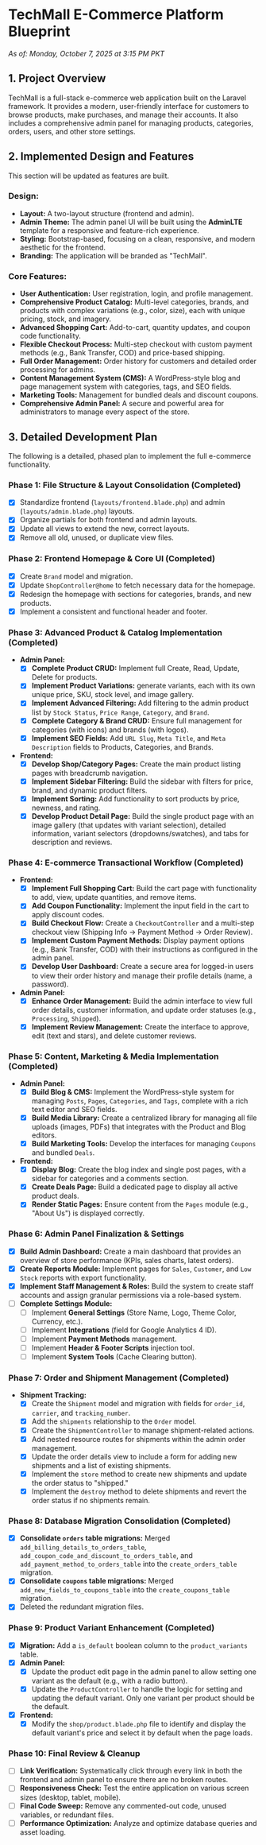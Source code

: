 
# TechMall E-Commerce Platform Blueprint

*As of: Monday, October 7, 2025 at 3:15 PM PKT*

## 1. Project Overview

TechMall is a full-stack e-commerce web application built on the Laravel framework. It provides a modern, user-friendly interface for customers to browse products, make purchases, and manage their accounts. It also includes a comprehensive admin panel for managing products, categories, orders, users, and other store settings.

## 2. Implemented Design and Features

This section will be updated as features are built.

### Design:
* **Layout:** A two-layout structure (frontend and admin).
* **Admin Theme:** The admin panel UI will be built using the **AdminLTE** template for a responsive and feature-rich experience.
* **Styling:** Bootstrap-based, focusing on a clean, responsive, and modern aesthetic for the frontend.
* **Branding:** The application will be branded as "TechMall".

### Core Features:
* **User Authentication:** User registration, login, and profile management.
* **Comprehensive Product Catalog:** Multi-level categories, brands, and products with complex variations (e.g., color, size), each with unique pricing, stock, and imagery.
* **Advanced Shopping Cart:** Add-to-cart, quantity updates, and coupon code functionality.
* **Flexible Checkout Process:** Multi-step checkout with custom payment methods (e.g., Bank Transfer, COD) and price-based shipping.
* **Full Order Management:** Order history for customers and detailed order processing for admins.
* **Content Management System (CMS):** A WordPress-style blog and page management system with categories, tags, and SEO fields.
* **Marketing Tools:** Management for bundled deals and discount coupons.
* **Comprehensive Admin Panel:** A secure and powerful area for administrators to manage every aspect of the store.

## 3. Detailed Development Plan

The following is a detailed, phased plan to implement the full e-commerce functionality.

### Phase 1: File Structure & Layout Consolidation (Completed)
* [x] Standardize frontend (`layouts/frontend.blade.php`) and admin (`layouts/admin.blade.php`) layouts.
* [x] Organize partials for both frontend and admin layouts.
* [x] Update all views to extend the new, correct layouts.
* [x] Remove all old, unused, or duplicate view files.

### Phase 2: Frontend Homepage & Core UI (Completed)
* [x] Create `Brand` model and migration.
* [x] Update `ShopController@home` to fetch necessary data for the homepage.
* [x] Redesign the homepage with sections for categories, brands, and new products.
* [x] Implement a consistent and functional header and footer.

### Phase 3: Advanced Product & Catalog Implementation (Completed)
* **Admin Panel:**
    * [x] **Complete Product CRUD:** Implement full Create, Read, Update, Delete for products.
    * [x] **Implement Product Variations:**  generate variants, each with its own unique price, SKU, stock level, and image gallery.
    * [x] **Implement Advanced Filtering:** Add filtering to the admin product list by `Stock Status`, `Price Range`, `Category`, and `Brand`.
    * [x] **Complete Category & Brand CRUD:** Ensure full management for categories (with icons) and brands (with logos).
    * [x] **Implement SEO Fields:** Add `URL Slug`, `Meta Title`, and `Meta Description` fields to Products, Categories, and Brands.
* **Frontend:**
    * [x] **Develop Shop/Category Pages:** Create the main product listing pages with breadcrumb navigation.
    * [x] **Implement Sidebar Filtering:** Build the sidebar with filters for price, brand, and dynamic product filters.
    * [x] **Implement Sorting:** Add functionality to sort products by price, newness, and rating.
    * [x] **Develop Product Detail Page:** Build the single product page with an image gallery (that updates with variant selection), detailed information, variant selectors (dropdowns/swatches), and tabs for description and reviews.

### Phase 4: E-commerce Transactional Workflow (Completed)
* **Frontend:**
    * [x] **Implement Full Shopping Cart:** Build the cart page with functionality to add, view, update quantities, and remove items.
    * [x] **Add Coupon Functionality:** Implement the input field in the cart to apply discount codes.
    * [x] **Build Checkout Flow:** Create a `CheckoutController` and a multi-step checkout view (Shipping Info -> Payment Method -> Order Review).
    * [x] **Implement Custom Payment Methods:** Display payment options (e.g., Bank Transfer, COD) with their instructions as configured in the admin panel.
    * [x] **Develop User Dashboard:** Create a secure area for logged-in users to view their order history and manage their profile details (name, a password).
* **Admin Panel:**
    * [x] **Enhance Order Management:** Build the admin interface to view full order details, customer information, and update order statuses (e.g., `Processing`, `Shipped`).
    * [x] **Implement Review Management:** Create the interface to approve, edit (text and stars), and delete customer reviews.

### Phase 5: Content, Marketing & Media Implementation (Completed)
* **Admin Panel:**
    * [x] **Build Blog & CMS:** Implement the WordPress-style system for managing `Posts`, `Pages`, `Categories`, and `Tags`, complete with a rich text editor and SEO fields.
    * [x] **Build Media Library:** Create a centralized library for managing all file uploads (images, PDFs) that integrates with the Product and Blog editors.
    * [x] **Build Marketing Tools:** Develop the interfaces for managing `Coupons` and bundled `Deals`.
* **Frontend:**
    * [x] **Display Blog:** Create the blog index and single post pages, with a sidebar for categories and a comments section.
    * [x] **Create Deals Page:** Build a dedicated page to display all active product deals.
    * [x] **Render Static Pages:** Ensure content from the `Pages` module (e.g., "About Us") is displayed correctly.

### Phase 6: Admin Panel Finalization & Settings
* [x] **Build Admin Dashboard:** Create a main dashboard that provides an overview of store performance (KPIs, sales charts, latest orders).
* [x] **Create Reports Module:** Implement pages for `Sales`, `Customer`, and `Low Stock` reports with export functionality.
* [x] **Implement Staff Management & Roles:** Build the system to create staff accounts and assign granular permissions via a role-based system.
* [ ] **Complete Settings Module:**
    * [ ] Implement **General Settings** (Store Name, Logo, Theme Color, Currency, etc.).
    * [ ] Implement **Integrations** (field for Google Analytics 4 ID).
    * [ ] Implement **Payment Methods** management.
    * [ ] Implement **Header & Footer Scripts** injection tool.
    * [ ] Implement **System Tools** (Cache Clearing button).

### Phase 7: Order and Shipment Management (Completed)

* **Shipment Tracking:**
    * [x] Create the `Shipment` model and migration with fields for `order_id`, `carrier`, and `tracking_number`.
    * [x] Add the `shipments` relationship to the `Order` model.
    * [x] Create the `ShipmentController` to manage shipment-related actions.
    * [x] Add nested resource routes for shipments within the admin order management.
    * [x] Update the order details view to include a form for adding new shipments and a list of existing shipments.
    * [x] Implement the `store` method to create new shipments and update the order status to "shipped."
    * [x] Implement the `destroy` method to delete shipments and revert the order status if no shipments remain.

### Phase 8: Database Migration Consolidation (Completed)
* [x] **Consolidate `orders` table migrations:** Merged `add_billing_details_to_orders_table`, `add_coupon_code_and_discount_to_orders_table`, and `add_payment_method_to_orders_table` into the `create_orders_table` migration.
* [x] **Consolidate `coupons` table migrations:** Merged `add_new_fields_to_coupons_table` into the `create_coupons_table` migration.
* [x] Deleted the redundant migration files.

### Phase 9: Product Variant Enhancement (Completed)
* [x] **Migration:** Add a `is_default` boolean column to the `product_variants` table.
* [x] **Admin Panel:**
    * [x] Update the product edit page in the admin panel to allow setting one variant as the default (e.g., with a radio button).
    * [x] Update the `ProductController` to handle the logic for setting and updating the default variant. Only one variant per product should be the default.
* [x] **Frontend:**
    * [x] Modify the `shop/product.blade.php` file to identify and display the default variant's price and select it by default when the page loads.

### Phase 10: Final Review & Cleanup
* [ ] **Link Verification:** Systematically click through every link in both the frontend and admin panel to ensure there are no broken routes.
* [ ] **Responsiveness Check:** Test the entire application on various screen sizes (desktop, tablet, mobile).
* [ ] **Final Code Sweep:** Remove any commented-out code, unused variables, or redundant files.
* [ ] **Performance Optimization:** Analyze and optimize database queries and asset loading.

